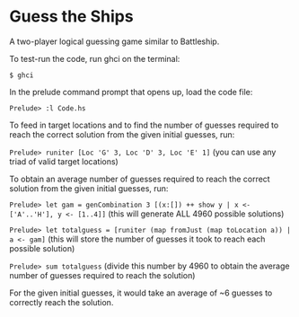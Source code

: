 # Guess the Ships
A two-player logical guessing game similar to Battleship.

To test-run the code, run ghci on the terminal:

`$ ghci`

In the prelude command prompt that opens up, load the code file:

`Prelude> :l Code.hs`

To feed in target locations and to find the number of guesses required to reach the correct solution from the given initial guesses, run:

`Prelude> runiter [Loc 'G' 3, Loc 'D' 3, Loc 'E' 1]` (you can use any triad of valid target locations)

To obtain an average number of guesses required to reach the correct solution from the given initial guesses, run:

`Prelude> let gam = genCombination 3 [(x:[]) ++ show y | x <- ['A'..'H'], y <- [1..4]]` (this will generate ALL 4960 possible solutions)
  
`Prelude> let totalguess = [runiter (map fromJust (map toLocation a)) | a <- gam]` (this will store the number of guesses it took to reach each possible solution)

`Prelude> sum totalguess` (divide this number by 4960 to obtain the average number of guesses required to reach the solution)

For the given initial guesses, it would take an average of ~6 guesses to correctly reach the solution.
  


